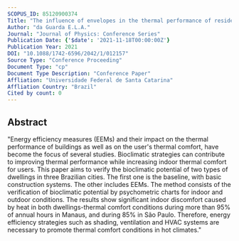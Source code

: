 ```yaml
---
SCOPUS_ID: 85120900374
Title: "The influence of envelopes in the thermal performance of residential buildings, from the perspective of bioclimatic architecture"
Author: "da Guarda E.L.A."
Journal: "Journal of Physics: Conference Series"
Publication Date: {'$date': '2021-11-18T00:00:00Z'}
Publication Year: 2021
DOI: "10.1088/1742-6596/2042/1/012157"
Source Type: "Conference Proceeding"
Document Type: "cp"
Document Type Description: "Conference Paper"
Affliation: "Universidade Federal de Santa Catarina"
Affliation Country: "Brazil"
Cited by count: 0
---
```


## Abstract
"Energy efficiency measures (EEMs) and their impact on the thermal performance of buildings as well as on the user's thermal comfort, have become the focus of several studies. Bioclimatic strategies can contribute to improving thermal performance while increasing indoor thermal comfort for users. This paper aims to verify the bioclimatic potential of two types of dwellings in three Brazilian cities. The first one is the baseline, with basic construction systems. The other includes EEMs. The method consists of the verification of bioclimatic potential by psychometric charts for indoor and outdoor conditions. The results show significant indoor discomfort caused by heat in both dwellings-thermal comfort conditions during more than 95% of annual hours in Manaus, and during 85% in São Paulo. Therefore, energy efficiency strategies such as shading, ventilation and HVAC systems are necessary to promote thermal comfort conditions in hot climates."
